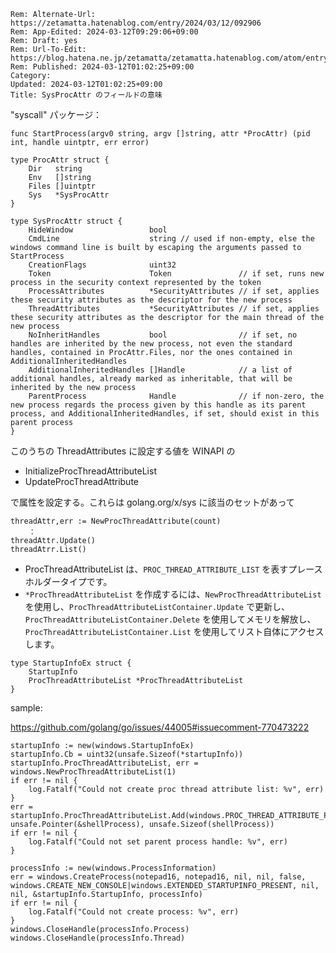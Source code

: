 ```header
Rem: Alternate-Url: https://zetamatta.hatenablog.com/entry/2024/03/12/092906
Rem: App-Edited: 2024-03-12T09:29:06+09:00
Rem: Draft: yes
Rem: Url-To-Edit: https://blog.hatena.ne.jp/zetamatta/zetamatta.hatenablog.com/atom/entry/6801883189090032336
Rem: Published: 2024-03-12T01:02:25+09:00
Category:
Updated: 2024-03-12T01:02:25+09:00
Title: SysProcAttr のフィールドの意味
```
"syscall" パッケージ：

```
func StartProcess(argv0 string, argv []string, attr *ProcAttr) (pid int, handle uintptr, err error)
```

```
type ProcAttr struct {
    Dir   string
    Env   []string
    Files []uintptr
    Sys   *SysProcAttr
}

type SysProcAttr struct {
    HideWindow                 bool
    CmdLine                    string // used if non-empty, else the windows command line is built by escaping the arguments passed to StartProcess
    CreationFlags              uint32
    Token                      Token               // if set, runs new process in the security context represented by the token
    ProcessAttributes          *SecurityAttributes // if set, applies these security attributes as the descriptor for the new process
    ThreadAttributes           *SecurityAttributes // if set, applies these security attributes as the descriptor for the main thread of the new process
    NoInheritHandles           bool                // if set, no handles are inherited by the new process, not even the standard handles, contained in ProcAttr.Files, nor the ones contained in AdditionalInheritedHandles
    AdditionalInheritedHandles []Handle            // a list of additional handles, already marked as inheritable, that will be inherited by the new process
    ParentProcess              Handle              // if non-zero, the new process regards the process given by this handle as its parent process, and AdditionalInheritedHandles, if set, should exist in this parent process
}
```

このうちの ThreadAttributes に設定する値を WINAPI の

+ InitializeProcThreadAttributeList
+ UpdateProcThreadAttribute

で属性を設定する。これらは golang.org/x/sys に該当のセットがあって

```
threadAttr,err := NewProcThreadAttribute(count)
    ：
threadAttr.Update()
threadAtrr.List()
```

+ ProcThreadAttributeList は、`PROC_THREAD_ATTRIBUTE_LIST` を表すプレースホルダータイプです。
+ `*ProcThreadAttributeList` を作成するには、`NewProcThreadAttributeList` を使用し、`ProcThreadAttributeListContainer.Update` で更新し、`ProcThreadAttributeListContainer.Delete` を使用してメモリを解放し、`ProcThreadAttributeListContainer.List` を使用してリスト自体にアクセスします。

```
type StartupInfoEx struct {
	StartupInfo
	ProcThreadAttributeList *ProcThreadAttributeList
}
```

sample:

https://github.com/golang/go/issues/44005#issuecomment-770473222


```
startupInfo := new(windows.StartupInfoEx)
startupInfo.Cb = uint32(unsafe.Sizeof(*startupInfo))
startupInfo.ProcThreadAttributeList, err = windows.NewProcThreadAttributeList(1)
if err != nil {
    log.Fatalf("Could not create proc thread attribute list: %v", err)
}
err = startupInfo.ProcThreadAttributeList.Add(windows.PROC_THREAD_ATTRIBUTE_PARENT_PROCESS, unsafe.Pointer(&shellProcess), unsafe.Sizeof(shellProcess))
if err != nil {
    log.Fatalf("Could not set parent process handle: %v", err)
}

processInfo := new(windows.ProcessInformation)
err = windows.CreateProcess(notepad16, notepad16, nil, nil, false, windows.CREATE_NEW_CONSOLE|windows.EXTENDED_STARTUPINFO_PRESENT, nil, nil, &startupInfo.StartupInfo, processInfo)
if err != nil {
    log.Fatalf("Could not create process: %v", err)
}
windows.CloseHandle(processInfo.Process)
windows.CloseHandle(processInfo.Thread)
```
